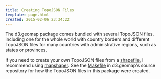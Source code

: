 ```yaml
---
title: Creating TopoJSON Files
template: page.html
created: 2015-02-06 23:34:22
---
```

The d3.geomap package comes bundled with several TopoJSON files, including one for the whole world with country borders and different TopoJSON files for many countries with administrative regions, such as states or provinces.

If you need to create your own TopoJSON files from a [shapefile](https://en.wikipedia.org/wiki/Shapefile), I recommend using [mapshaper](http://mapshaper.org/). See the [Makefile](https://github.com/yaph/d3-geomap/blob/master/Makefile) in d3.geomap's source repository for how the TopoJSON files in this package were created.